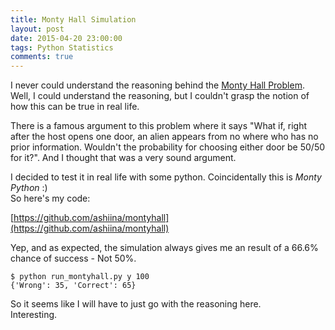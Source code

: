 ```yaml
---
title: Monty Hall Simulation
layout: post
date: 2015-04-20 23:00:00
tags: Python Statistics
comments: true
---
```


I never could understand the reasoning behind the [Monty Hall Problem](http://en.wikipedia.org/wiki/Monty_Hall_problem). Well, I could understand the reasoning, but I couldn't grasp the notion of how this can be true in real life.  

There is a famous argument to this problem where it says "What if, right after the host opens one door, an alien appears from no where who has no prior information. Wouldn't the probability for choosing either door be 50/50 for it?". And I thought that was a very sound argument.  

I decided to test it in real life with some python. Coincidentally this is *Monty Python* :)  
So here's my code:  

[https://github.com/ashiina/montyhall](https://github.com/ashiina/montyhall)  

Yep, and as expected, the simulation always gives me an result of a 66.6% chance of success - Not 50%.  

```
$ python run_montyhall.py y 100
{'Wrong': 35, 'Correct': 65}
```  

So it seems like I will have to just go with the reasoning here.  
Interesting.  



